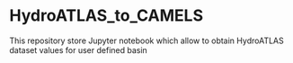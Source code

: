 # HydroATLAS_to_CAMELS
This repository store Jupyter notebook which allow to obtain HydroATLAS dataset values for user defined basin
